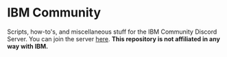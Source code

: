 # IBM Community
Scripts, how-to's, and miscellaneous stuff for the IBM Community Discord Server. You can join the server [here](https://discord.gg/2Jn8xwc).
**This repository is not affiliated in any way with IBM.**
